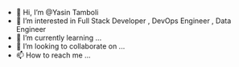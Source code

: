 - 👋 Hi, I’m @Yasin Tamboli
- 👀 I’m interested in Full Stack Developer , DevOps Engineer , Data Engineer 
- 🌱 I’m currently learning ...
- 💞️ I’m looking to collaborate on ...
- 📫 How to reach me ...

<!---
Yasin0007/Yasin0007 is a ✨ special ✨ repository because its `README.md` (this file) appears on your GitHub profile.
You can click the Preview link to take a look at your changes.
--->
